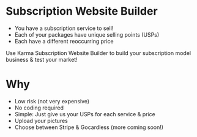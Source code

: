 # Subscription Website Builder

- You have a subscription service to sell!
- Each of your packages have unique selling points (USPs)
- Each have a different reoccurring price

Use Karma Subscription Website Builder to build your 
subscription model business & test your market!

# Why 

- Low risk (not very expensive)
- No coding required 
- Simple: Just give us your USPs for each service & price
- Upload your pictures
- Choose between Stripe & Gocardless (more coming soon!)
